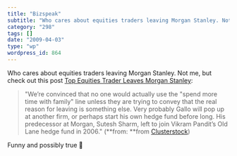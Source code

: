 ```yaml
---
title: "Bizspeak"
subtitle: "Who cares about equities traders leaving Morgan Stanley. Not me, but check out this post [Top Equiti..."
category: "298"
tags: []
date: "2009-04-03"
type: "wp"
wordpress_id: 864
---
```

Who cares about equities traders leaving Morgan Stanley. Not me, but check out this post [Top Equities Trader Leaves Morgan Stanley](http://feedproxy.google.com/~r/clusterstock/~3/udtnb0fF7tw/top-equities-trader-leaves-morgan-stanley-2009-4):
> "We’re convinced that no one would actually use the "spend more time with family" line unless they are trying to convey that the real reason for leaving is something else. Very probably Gallo will pop up at another firm, or perhaps start his own hedge fund before long. His predecessor at Morgan, Sutesh Sharm, left to join Vikram Pandit’s Old Lane hedge fund in 2006." (**from: **from [Clusterstock](http://feeds.feedburner.com/clusterstock)) 

 Funny and possibly true 🙂